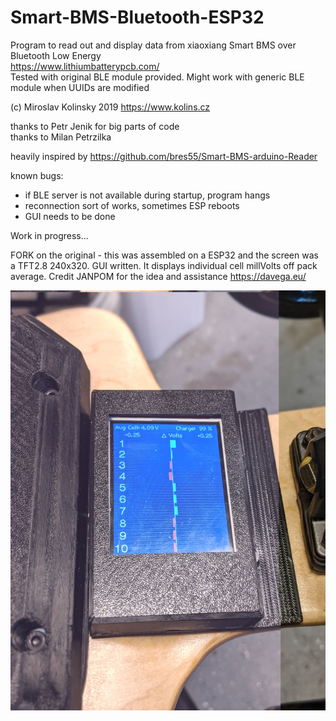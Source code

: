 # Smart-BMS-Bluetooth-ESP32
Program to read out and display data from xiaoxiang Smart BMS over Bluetooth Low Energy  
https://www.lithiumbatterypcb.com/  
Tested with original BLE module provided. Might work with generic BLE module when UUIDs are modified  

(c) Miroslav Kolinsky 2019  https://www.kolins.cz  

thanks to Petr Jenik for big parts of code  
thanks to Milan Petrzilka  

heavily inspired by https://github.com/bres55/Smart-BMS-arduino-Reader  

known bugs:
* if BLE server is not available during startup, program hangs
* reconnection sort of works, sometimes ESP reboots
* GUI needs to be done

Work in progress...

FORK on the original - this was assembled on a ESP32 and the screen was a TFT2.8 240x320. GUI written.  It displays individual cell millVolts off pack average.  Credit JANPOM for the idea and assistance https://davega.eu/

![](BMS_installed.jpg)
